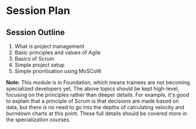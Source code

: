 # Session Plan

## Session Outline

1. What is project management
2. Basic principles and values of Agile
3. Basics of Scrum
4. Simple project setup
5. Simple prioritisation using MoSCoW

**Note:** This module is in Foundation, which means trainees are not becoming
specialized developers yet. The above topics should be kept high-level, focusing
on the principles rather than deeper details. For example, it's good to explain
that a principle of Scrum is that decisions are made based on data, but there is
no need to go into the depths of calculating velocity and burndown charts at
this point. These full details should be covered more in the specialization
courses.

